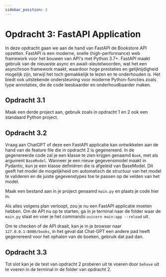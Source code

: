 ```yaml
---
sidebar_position: 3
---
```


# Opdracht 3: FastAPI Application

In deze opdracht gaan we aan de hand van FastAPI de Bookstore API opzetten. FastAPI is een moderne, snelle
(high-performance) web framework voor het bouwen van API's met Python 3.7+.
FastAPI maakt gebruik van de nieuwste async en await-sleutelwoorden, wat het een asynchroon framework maakt, waardoor
hoge prestaties en gelijktijdigheid mogelijk zijn, terwijl het toch gemakkelijk te lezen en te onderhouden is. Het biedt
ook uitstekende ondersteuning voor moderne Python-functies zoals type annotaties, die de code leesbaarder en
onderhoudbaarder maken.

## Opdracht 3.1

Maak een derde project aan, gebruik zoals in opdracht 1 en 2 ook een standaard Python project.

## Opdracht 3.2

Vraag aan ChatGPT of deze een FastAPI applicatie kan ontwikkelen aan de hand van de feature file die in opdracht 2 is
gegenereerd.
In de gegenereerde code zal je een klasse te zien krijgen genaamd `Book`, met als argument `BaseModel`. Wanneer je een
nieuw gegevensmodel maakt in Pydantic, kun je een klasse definiëren die is afgeleid van BaseModel.
Dit geeft het model de mogelijkheid om automatisch de structuur van het model te valideren en de juiste
gegevenstypes toe te passen op de velden van het model.

Maak een bestand aan in je project genaamd `main.py` en plaats je code hier in.

Als alles volgens plan verloopt, zou je nu een FastAPI applicatie moeten hebben. Om de API nu op te starten,
ga in je terminal naar de folder waar de `main.py` staat en voer je het commando `uvicorn main:app --reload` uit.

Om te checken of de API draait, kan je in je browser naar `127.0.0.1:8000/books`, in het geval dat Chat-GPT een andere
pad heeft gegenereerd voor het ophalen van de boeken, gebruik dat pad dan.

## Opdracht 3.3

Tot slot kan je de test van opdracht 2 proberen uit te voeren door `behave` uit te voeren in de terminal
in de folder van opdracht 2.




